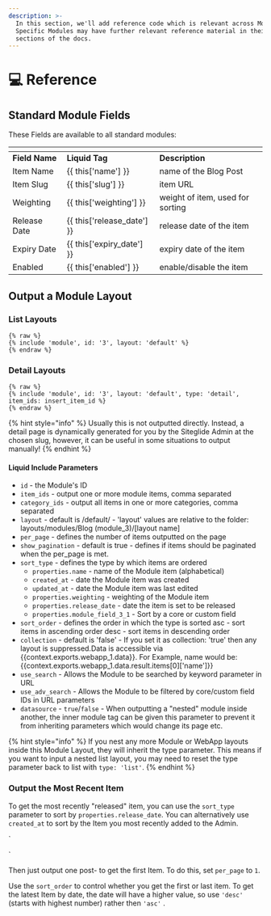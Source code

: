 ```yaml
---
description: >-
  In this section, we'll add reference code which is relevant across Modules.
  Specific Modules may have further relevant reference material in their own
  sections of the docs.
---
```


# 💻 Reference

## Standard Module Fields

These Fields are available to all standard modules:

<table data-header-hidden data-full-width="true"><thead><tr><th></th><th></th><th></th></tr></thead><tbody><tr><td><strong>Field Name</strong></td><td><strong>Liquid Tag</strong></td><td><strong>Description</strong></td></tr><tr><td>Item Name</td><td>{{ this['name'] }}</td><td>name of the Blog Post</td></tr><tr><td>Item Slug</td><td>{{ this['slug'] }}</td><td>item URL</td></tr><tr><td>Weighting</td><td>{{ this['weighting'] }}</td><td>weight of item, used for sorting</td></tr><tr><td>Release Date</td><td>{{ this['release_date'] }}</td><td>release date of the item</td></tr><tr><td>Expiry Date</td><td>{{ this['expiry_date'] }}</td><td>expiry date of the item</td></tr><tr><td>Enabled</td><td>{{ this['enabled'] }}</td><td>enable/disable the item</td></tr></tbody></table>

## Output a Module Layout

### List Layouts

```liquid
{% raw %}
{% include 'module', id: '3', layout: 'default' %}
{% endraw %}
```

### Detail Layouts

```liquid
{% raw %}
{% include 'module', id: '3', layout: 'default', type: 'detail', item_ids: insert_item_id %}
{% endraw %}
```
{% hint style="info" %}
Usually this is not outputted directly. Instead, a detail page is dynamically generated for you by the Siteglide Admin at the chosen slug, however, it can be useful in some situations to output manually!
{% endhint %}

#### Liquid Include Parameters

* `id` - the Module's ID
* `item_ids` - output one or more module items, comma separated
* `category_ids` - output all items in one or more categories, comma separated
* `layout` - default is /default/ - 'layout' values are relative to the folder: layouts/modules/Blog (module\_3)/\[layout name]
* `per_page` - defines the number of items outputted on the page
* `show_pagination` - default is true - defines if items should be paginated when the per\_page is met.
* `sort_type` - defines the type by which items are ordered
  * `properties.name` - name of the Module item (alphabetical)
  * `created_at` - date the Module item was created
  * `updated_at` - date the Module item was last edited
  * `properties.weighting` - weighting of the Module item
  * `properties.release_date` - date the item is set to be released
  * `properties.module_field_3_1` - Sort by a core or custom field
* `sort_order` - defines the order in which the type is sorted asc - sort items in ascending order desc - sort items in descending order
* `collection` - default is 'false' - If you set it as collection: 'true' then any layout is suppressed.Data is accessible via \{{context.exports.webapp\_1.data\}}. For Example, name would be: \{{context.exports.webapp\_1.data.result.items\[0]\['name']\}}
* `use_search` - Allows the Module to be searched by keyword parameter in URL
* `use_adv_search` - Allows the Module to be filtered by core/custom field IDs in URL parameters
* `datasource` - `true`/`false` - When outputting a "nested" module inside another, the inner module tag can be given this parameter to prevent it from inheriting parameters which would change its page etc.

{% hint style="info" %}
If you nest any more Module or WebApp layouts inside this Module Layout, they will inherit the type parameter. This means if you want to input a nested list layout, you may need to reset the type parameter back to list with `type: 'list'`.
{% endhint %}

### Output the Most Recent Item

To get the most recently "released" item, you can use the `sort_type` parameter to sort by `properties.release_date`. You can alternatively use `created_at` to sort by the Item you most recently added to the Admin.

\`

\`

Then just output one post- to get the first Item. To do this, set `per_page` to `1`.

Use the `sort_order` to control whether you get the first or last item. To get the latest Item by date, the date will have a higher value, so use `'desc'` (starts with highest number) rather then `'asc'` .

